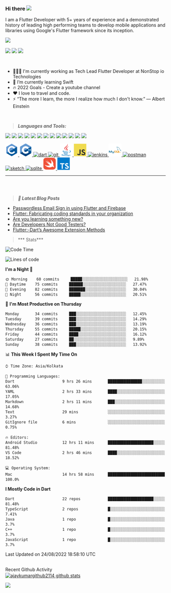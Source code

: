 ### Hi there <img src="https://media.giphy.com/media/hvRJCLFzcasrR4ia7z/giphy.gif" width="25px">

I am a Flutter Developer with 5+ years of experience and a demonstrated history of leading high performing teams to develop mobile applications and libraries using Google's Flutter framework since its inception.

![](https://komarev.com/ghpvc/?username=ajaykumargithub2114&label=PROFILE+VIEWS)


[<img src="https://img.shields.io/badge/instagram-%23E4405F.svg?&style=for-the-badge&logo=instagram&logoColor=white" />][instagram]
[<img src="https://img.shields.io/badge/twitter-%231DA1F2.svg?&style=for-the-badge&logo=twitter&logoColor=white" />][twitter]
[<img src="https://img.shields.io/badge/linkedin-%230077B5.svg?&style=for-the-badge&logo=linkedin&logoColor=white" />][linkedin]
<!-- [<img src="https://img.shields.io/badge/reddit-%23FF4500.svg?&style=for-the-badge&logo=reddit&logoColor=white" />][reddit] -->

<br/>


- 👨🏾‍💻 I'm currently working as Tech Lead Flutter Developer at NonStop io Technologies</span>
- 🌱 I’m currently learning Swift</span>
- 🔥 2022 Goals - Create a youtube channel
- ❤️ I love to travel and code.
- ⚡ “The more I learn, the more I realize how much I don't know.”
 ― Albert Einstein


<br />


> ***Languages and Tools:***

 
[<img src="https://img.shields.io/static/v1?message=FLUTTER&logo=flutter&labelColor=5C82DF&color=5C82DF&label=%20&style=for-the-badge" />][flutter]
[<img src="https://img.shields.io/static/v1?message=Android&logo=android&labelColor=18a096&color=18a096&label=%20&style=for-the-badge" />][android]
[<img src="https://img.shields.io/static/v1?message=IOS&logo=apple&labelColor=1DACF9&color=1DACF9&label=%20&style=for-the-badge" />][ios]
[<img src="https://img.shields.io/static/v1?message=Firebase&logo=Firebase&labelColor=F47C01&color=F47C01&label=%20&style=for-the-badge" />][firebase]
[<img src="https://img.shields.io/static/v1?message=Fastlane&logo=Fastlane&labelColor=090847&color=090847&label=%20&style=for-the-badge" />][firebase]
[<img src="https://img.shields.io/static/v1?message=Code Magic&logo=Code Magic&labelColor=FF3FCC&color=FF3FCC&label=%20&style=for-the-badge" />][code_magic]
[<img src="https://img.shields.io/static/v1?message=CICD&logo=CICD&labelColor=5F3485&color=5F3485&label=%20&style=for-the-badge" />][code_magic]
[<img src="https://img.shields.io/badge/Google%20Cloud%20-%234285F4.svg?&style=for-the-badge&logo=google-cloud&logoColor=white"/>][google cloud]
[<img src="https://img.shields.io/badge/github%20-%23121011.svg?&style=for-the-badge&logo=github&logoColor=white"/>][github]
[<img src ="https://img.shields.io/badge/MongoDB-%234ea94b.svg?&style=for-the-badge&logo=mongodb&logoColor=white"/>][mongodb]
[<img src="https://img.shields.io/badge/mysql-%2300f.svg?&style=for-the-badge&logo=mysql&logoColor=white"/>][mysql]
[<img src="https://img.shields.io/badge/material%20ui%20-%230081CB.svg?&style=for-the-badge&logo=material-ui&logoColor=white"/>][materialui]
[<img src="https://img.shields.io/badge/node.js%20-%2343853D.svg?&style=for-the-badge&logo=node.js&logoColor=white"/>][Nodejs]


<p align="left"> <a href="https://developer.android.com" target="_blank" rel="noreferrer">  <a href="https://www.cprogramming.com/" target="_blank" rel="noreferrer"> <img src="https://raw.githubusercontent.com/devicons/devicon/master/icons/c/c-original.svg" alt="c" width="40" height="40"/> </a> <a href="https://www.w3schools.com/cpp/" target="_blank" rel="noreferrer"> <img src="https://raw.githubusercontent.com/devicons/devicon/master/icons/cplusplus/cplusplus-original.svg" alt="cplusplus" width="40" height="40"/> </a> <a href="https://dart.dev" target="_blank" rel="noreferrer"> <img src="https://www.vectorlogo.zone/logos/dartlang/dartlang-icon.svg" alt="dart" width="40" height="40"/> <a href="https://git-scm.com/" target="_blank" rel="noreferrer"> <img src="https://www.vectorlogo.zone/logos/git-scm/git-scm-icon.svg" alt="git" width="40" height="40"/> </a> <a href="https://www.java.com" target="_blank" rel="noreferrer"> <img src="https://raw.githubusercontent.com/devicons/devicon/master/icons/java/java-original.svg" alt="java" width="40" height="40"/> </a> <a href="https://developer.mozilla.org/en-US/docs/Web/JavaScript" target="_blank" rel="noreferrer"> <img src="https://raw.githubusercontent.com/devicons/devicon/master/icons/javascript/javascript-original.svg" alt="javascript" width="40" height="40"/> </a> <a href="https://www.jenkins.io" target="_blank" rel="noreferrer"> <img src="https://www.vectorlogo.zone/logos/jenkins/jenkins-icon.svg" alt="jenkins" width="40" height="40"/> </a> <a href="https://www.mysql.com/" target="_blank" rel="noreferrer"> <img src="https://raw.githubusercontent.com/devicons/devicon/master/icons/mysql/mysql-original-wordmark.svg" alt="mysql" width="40" height="40"/> </a> <a href="https://postman.com" target="_blank" rel="noreferrer"> <img src="https://www.vectorlogo.zone/logos/getpostman/getpostman-icon.svg" alt="postman" width="40" height="40"/> </a> <a href="https://www.sketch.com/" target="_blank" rel="noreferrer"> <img src="https://www.vectorlogo.zone/logos/sketchapp/sketchapp-icon.svg" alt="sketch" width="40" height="40"/> </a> <a href="https://www.sqlite.org/" target="_blank" rel="noreferrer"> <img src="https://www.vectorlogo.zone/logos/sqlite/sqlite-icon.svg" alt="sqlite" width="40" height="40"/> </a> <a href="https://developer.apple.com/swift/" target="_blank" rel="noreferrer"> <img src="https://raw.githubusercontent.com/devicons/devicon/master/icons/swift/swift-original.svg" alt="swift" width="40" height="40"/> </a> <a href="https://www.typescriptlang.org/" target="_blank" rel="noreferrer"> <img src="https://raw.githubusercontent.com/devicons/devicon/master/icons/typescript/typescript-original.svg" alt="typescript" width="40" height="40"/> </a> </p>




-----------

<br />
<br />


> ***📕 Latest Blog Posts***

<!-- BLOG-POST-LIST:START -->
- [Passwordless Email Sign in using Flutter and Firebase](https://medium.com/nonstopio/passwordless-email-sign-in-using-flutter-and-firebase-36f159c9d1aa?source=rss-809bf38703df------2)
- [Flutter: Fabricating coding standards in your organization](https://medium.com/nonstopio/flutter-fabricating-coding-standards-in-your-organization-f209a4a5a84e?source=rss-809bf38703df------2)
- [Are you learning something new?](https://medium.com/nonstopio/are-you-learning-something-new-e2729d63acbd?source=rss-809bf38703df------2)
- [Are Developers Not Good Testers?](https://medium.com/nonstopio/are-developers-not-good-testers-fd69a788e40?source=rss-809bf38703df------2)
- [Flutter:-Dart’s Awesome Extension Methods](https://medium.com/nonstopio/flutter-darts-awesome-extension-methods-299caf8e50c6?source=rss-809bf38703df------2)
<!-- BLOG-POST-LIST:END -->


> *** Stats***

<!--START_SECTION:waka-->
![Code Time](http://img.shields.io/badge/Code%20Time-14%20hrs%2058%20mins-blue)

![Lines of code](https://img.shields.io/badge/From%20Hello%20World%20I%27ve%20Written-245%20Thousand%20lines%20of%20code-blue)

**I'm a Night 🦉** 

```text
🌞 Morning    60 commits     █████░░░░░░░░░░░░░░░░░░░░   21.98% 
🌆 Daytime    75 commits     ██████░░░░░░░░░░░░░░░░░░░   27.47% 
🌃 Evening    82 commits     ███████░░░░░░░░░░░░░░░░░░   30.04% 
🌙 Night      56 commits     █████░░░░░░░░░░░░░░░░░░░░   20.51%

```
📅 **I'm Most Productive on Thursday** 

```text
Monday       34 commits     ███░░░░░░░░░░░░░░░░░░░░░░   12.45% 
Tuesday      39 commits     ███░░░░░░░░░░░░░░░░░░░░░░   14.29% 
Wednesday    36 commits     ███░░░░░░░░░░░░░░░░░░░░░░   13.19% 
Thursday     55 commits     █████░░░░░░░░░░░░░░░░░░░░   20.15% 
Friday       44 commits     ████░░░░░░░░░░░░░░░░░░░░░   16.12% 
Saturday     27 commits     ██░░░░░░░░░░░░░░░░░░░░░░░   9.89% 
Sunday       38 commits     ███░░░░░░░░░░░░░░░░░░░░░░   13.92%

```


📊 **This Week I Spent My Time On** 

```text
⌚︎ Time Zone: Asia/Kolkata

💬 Programming Languages: 
Dart                     9 hrs 26 mins       ███████████████░░░░░░░░░░   63.06% 
YAML                     2 hrs 33 mins       ████░░░░░░░░░░░░░░░░░░░░░   17.05% 
Markdown                 2 hrs 11 mins       ███░░░░░░░░░░░░░░░░░░░░░░   14.68% 
Text                     29 mins             ░░░░░░░░░░░░░░░░░░░░░░░░░   3.27% 
GitIgnore file           6 mins              ░░░░░░░░░░░░░░░░░░░░░░░░░   0.75%

🔥 Editors: 
Android Studio           12 hrs 11 mins      ████████████████████░░░░░   81.48% 
VS Code                  2 hrs 46 mins       ████░░░░░░░░░░░░░░░░░░░░░   18.52%

💻 Operating System: 
Mac                      14 hrs 58 mins      █████████████████████████   100.0%

```

**I Mostly Code in Dart** 

```text
Dart                     22 repos            ████████████████████░░░░░   81.48% 
TypeScript               2 repos             █░░░░░░░░░░░░░░░░░░░░░░░░   7.41% 
Java                     1 repo              █░░░░░░░░░░░░░░░░░░░░░░░░   3.7% 
C++                      1 repo              █░░░░░░░░░░░░░░░░░░░░░░░░   3.7% 
JavaScript               1 repo              █░░░░░░░░░░░░░░░░░░░░░░░░   3.7%

```



 Last Updated on 24/08/2022 18:58:10 UTC
<!--END_SECTION:waka-->

<br />


 
  <summary>Recent Github Activity</summary>
<a href="https://github.com/ajaykumargithub2114">
  <img align="center" src="https://github-readme-stats.vercel.app/api?username=ajaykumargithub2114&show_icons=true&line_height=27&count_private=true&title_color=ffffff&text_color=c9cacc&icon_color=2bbc8a&bg_color=1d1f21&theme=radical&hide_title=true" alt="ajaykumargithub2114 github stats" />
</a>
 




[instagram]: https://www.instagram.com/projectaj14
[linkedin]: https://www.linkedin.com/in/ajay-kumar-586b7a22a
[twitter]: https://twitter.com/AjayK_14
[Nodejs]: https://nodejs.org/en/
[aws]: https://aws.amazon.com/
[kubernetes]: https://kubernetes.io/
[docker]: https://www.docker.com/
[vscode]: https://code.visualstudio.com/
[github]: https://github.com/
[graphql]: https://graphql.org/
[react]: https://reactjs.org/
[mysql]: https://www.mysql.com/
[postgres]: https://www.postgresql.org/
[mongodb]: https://www.mongodb.com/
[python]: https://www.python.org/
[javascript]: https://developer.mozilla.org/en-US/docs/Web/JavaScript
[dart]: https://dart.dev/
[fastapi]: https://fastapi.tiangolo.com/
[flutter]: https://flutter.dev
[materialui]: https://material-ui.com/
[express]: http://expressjs.com/
[google cloud]: https://cloud.google.com/
[firebase]: https://firebase.google.com/
[code_magic]: https://codemagic.io/start/
[android]: https://android.com/
[ios]: https://developer.apple.com/

![](https://hit.yhype.me/github/profile?user_id=35396392)
